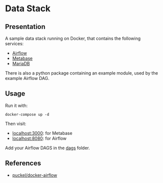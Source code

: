 # Data Stack

## Presentation

A sample data stack running on Docker, that contains the following services:

- [Airflow](https://airflow.apache.org/)
- [Metabase](https://metabase.com/)
- [MariaDB](https://mariadb.org/)

There is also a python package containing an example module, used by the
example Airflow DAG.

## Usage

Run it with:

``` text
docker-compose up -d
```

Then visit:

- [localhost:3000](http://localhost:3000): for Metabase
- [localhost:8080](http://localhost:8080): for Airflow

Add your Airflow DAGS in the [dags](./dags) folder.

## References

- [puckel/docker-airflow](https://github.com/puckel/docker-airflow)
